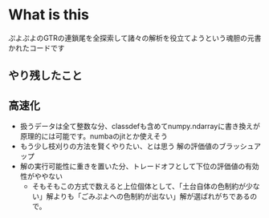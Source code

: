# What is this
ぷよぷよのGTRの連鎖尾を全探索して諸々の解析を役立てようという魂胆の元書かれたコードです

## やり残したこと
高速化
  -
  - 扱うデータは全て整数な分、classdefも含めてnumpy.ndarrayに書き換えが原理的には可能です。numbaのjitとか使えそう
  - もう少し枝刈りの方法を賢くやりたい、とは思う
解の評価値のブラッシュアップ
  - 解の実行可能性に重きを置いた分、トレードオフとして下位の評価値の有効性がややない
    -  そもそもこの方式で数えると上位個体として、「土台自体の色制約が少ない」解よりも「ごみぷよへの色制約が出ない」解が選ばれがちであるので。

